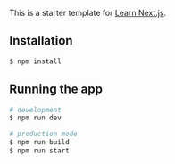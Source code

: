 This is a starter template for [Learn Next.js](https://nextjs.org/learn).

## Installation

```bash
$ npm install
```

## Running the app

```bash
# development
$ npm run dev

# production mode
$ npm run build
$ npm run start
```
